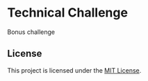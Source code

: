 # Technical Challenge

Bonus challenge

## License

This project is licensed under the [MIT License](LICENSE).